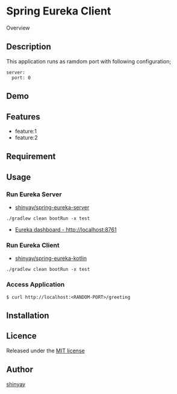 # Spring Eureka Client

Overview

## Description

This application runs as ramdom port with following configuration;

```
server:
  port: 0
```

## Demo

## Features

- feature:1
- feature:2

## Requirement

## Usage

### Run Eureka Server

- [shinyay/spring-eureka-server](https://github.com/shinyay/spring-eureka-server)

```
./gradlew clean bootRun -x test
```

- [Eureka dashboard - http://localhost:8761](http://localhost:8761)

### Run Eureka Client

- [shinyay/spring-eureka-kotlin](https://github.com/shinyay/spring-eureka-kotlin)

```
./gradlew clean bootRun -x test
```

### Access Application

```
$ curl http://localhost:<RANDOM-PORT>/greeting
```

## Installation

## Licence

Released under the [MIT license](https://gist.githubusercontent.com/shinyay/56e54ee4c0e22db8211e05e70a63247e/raw/34c6fdd50d54aa8e23560c296424aeb61599aa71/LICENSE)

## Author

[shinyay](https://github.com/shinyay)
